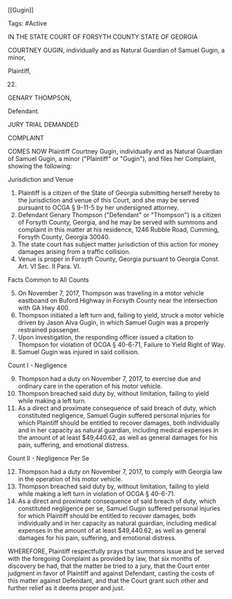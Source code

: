 [[Gugin]]

Tags: #Active

IN THE STATE COURT OF FORSYTH COUNTY STATE OF GEORGIA

COURTNEY GUGIN, individually and as Natural Guardian of Samuel Gugin, a
minor,

Plaintiff,

22. 

GENARY THOMPSON,

Defendant.

JURY TRIAL DEMANDED

COMPLAINT

COMES NOW Plaintiff Courtney Gugin, individually and as Natural Guardian
of Samuel Gugin, a minor ("Plaintiff" or "Gugin"), and files her
Complaint, showing the following:

Jurisdiction and Venue

1. Plaintiff is a citizen of the State of Georgia submitting herself
   hereby to the jurisdiction and venue of this Court, and she may be
   served pursuant to OCGA § 9-11-5 by her undersigned attorney.
2. Defendant Genary Thompson ("Defendant" or "Thompson") is a citizen of
   Forsyth County, Georgia, and he may be served with summons and
   complaint in this matter at his residence, 1246 Rubble Road, Cumming,
   Forsyth County, Georgia 30040.
3. The state court has subject matter jurisdiction of this action for
   money damages arising from a traffic collision.
4. Venue is proper in Forsyth County, Georgia pursuant to Georgia Const.
   Art. VI Sec. II Para. VI.

Facts Common to All Counts

5. On November 7, 2017, Thompson was traveling in a motor vehicle
   eastboand on Buford Highway in Forsyth County near the intersection
   with GA Hwy 400.
6. Thompson initiated a left turn and, failing to yield, struck a motor
   vehicle driven by Jason Alva Gugin, in which Samuel Gugin was a
   properly restrained passenger.
7. Upon investigation, the responding officer issued a citation to
   Thompson for violation of OCGA § 40-6-71, Failure to Yield Right of
   Way.
8. Samuel Gugin was injured in said collision.

Count I - Negligence

9.  Thompson had a duty on November 7, 2017, to exercise due and
    ordinary care in the operation of his motor vehicle.
10. Thompson breached said duty by, without limitation, failing to yield
    while making a left turn.
11. As a direct and proximate consequence of said breach of duty, which
    constituted negligence, Samuel Gugin suffered personal injuries for
    which Plaintiff should be entitled to recover damages, both
    individually and in her capacity as natural guardian, including
    medical expenses in the amount of at least $49,440.62, as well as
    general damages for his pain, suffering, and emotional distress.

Count II - Negligence Per Se

12. Thompson had a duty on November 7, 2017, to comply with Georgia law
    in the operation of his motor vehicle.
13. Thompson breached said duty by, without limitation, failing to yield
    while making a left turn in violation of OCGA § 40-6-71.
14. As a direct and proximate consequence of said breach of duty, which
    constituted negligence per se, Samuel Gugin suffered personal
    injuries for which Plaintiff should be entitled to recover damages,
    both individually and in her capacity as natural guardian, including
    medical expenses in the amount of at least $49,440.62, as well as
    general damages for his pain, suffering, and emotional distress.

WHEREFORE, Plaintiff respectfully prays that summons issue and be served
with the foregoing Complaint as provided by law, that six months of
discovery be had, that the matter be tried to a jury, that the Court
enter judgment in favor of Plaintiff and against Defendant, casting the
costs of this matter against Defendant, and that the Court grant such
other and further relief as it deems proper and just.
